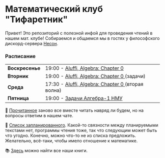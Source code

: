 # Математический клуб "Тифаретник"
Привет! Это репозиторий с полезной инфой для проведения чтений в нашем мат. клубе! Собираемся и общаемся мы в гостях у философского дискорд-сервера [Несон](https://vk.com/hecoh). 


### Расписание

<table> 
  <tr>
    <td><b>Воскресенье</td>
    <td>19:00 - <a href="https://drive.google.com/file/d/1cYc7wBnf4jsM3cgGWDaGlLUA19YNKR_N/view"> Aluffi, Algebra: Chapter 0 </a> </td>
  </tr>
  <tr>
    <td><b>Вторник</td>
    <td>19:00 - <a href="https://drive.google.com/file/d/1cYc7wBnf4jsM3cgGWDaGlLUA19YNKR_N/view"> Aluffi, Algebra: Chapter 0 </a> (задачи) </td>
  </tr>
  <tr>
    <td><b>Среда</td>
    <td>17:30 - <a href="https://drive.google.com/file/d/1cYc7wBnf4jsM3cgGWDaGlLUA19YNKR_N/view"> Aluffi, Algebra: Chapter 0 </a> (вторая волна) </td>
  </tr>
  <tr>
    <td><b>Пятница</td>
    <td>19:00 - <a href="https://old.mccme.ru/ium//f23/f23-Algebra1.html"> Задачи Алгебра-1 НМУ </a></td>
  </tr>
</table>

:page_facing_up: [Прочитанное](https://github.com/cowboyslick/math_club/blob/main/%D0%BF%D1%80%D0%BE%D1%87%D0%B8%D1%82%D0%B0%D0%BB%D0%B8.md) заново все вместе читать навряд ли будем, но на вопросы ответим в нашем чате.

:page_facing_up: [Cписок запланированного](https://github.com/cowboyslick/math_club/blob/main/%D0%BF%D0%BB%D0%B0%D0%BD%D0%B8%D1%80%D1%83%D0%B5%D0%BC%20%D1%87%D0%B8%D1%82%D0%B0%D1%82%D1%8C.md). Какой-то связности между планируемыми текстами нет, программы чтения тоже, так что следующим может быть что угодно. Конечно, можно что-то не из списка предложить. Желательно, всё-таки, чтобы имело отношение к математике. 

:books: [Здесь](https://drive.google.com/drive/folders/1PNMiyOlzuug-AFRJFxAFHlyZBTv1kurY) можно найти все наши книги.
